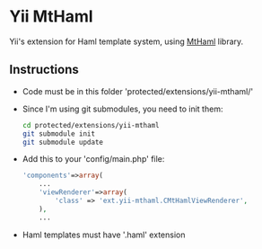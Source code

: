 Yii MtHaml
========
Yii's extension for Haml template system, using [MtHaml](https://github.com/arnaud-lb/MtHaml) library.

## Instructions
* Code must be in this folder 'protected/extensions/yii-mthaml/'
* Since I'm using git submodules, you need to init them:

    ```bash
    cd protected/extensions/yii-mthaml
    git submodule init
    git submodule update
    ```
* Add this to your 'config/main.php' file:

    
    ```php
    'components'=>array(
        ...
        'viewRenderer'=>array(
            'class' => 'ext.yii-mthaml.CMtHamlViewRenderer',
        ),
        ...
    ```

* Haml templates must have '.haml' extension
